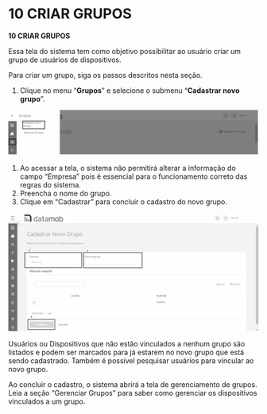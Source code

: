 # 10 CRIAR GRUPOS

**10 CRIAR GRUPOS**

Essa tela do sistema tem como objetivo possibilitar ao usuário criar um grupo de usuários de dispositivos.

Para criar um grupo, siga os passos descritos nesta seção.

1. Clique no menu “**Grupos**” e selecione o submenu “**Cadastrar novo grupo**”.

![](<.gitbook/assets/0 (10).png>)

1. Ao acessar a tela, o sistema não permitirá alterar a informação do campo “Empresa” pois é essencial para o funcionamento correto das regras do sistema.
2. Preencha o nome do grupo.
3. Clique em “Cadastrar” para concluir o cadastro do novo grupo.

![](<.gitbook/assets/1 (9).png>)

Usuários ou Dispositivos que não estão vinculados a nenhum grupo são listados e podem ser marcados para já estarem no novo grupo que está sendo cadastrado. Também é possível pesquisar usuários para vincular ao novo grupo.

Ao concluir o cadastro, o sistema abrirá a tela de gerenciamento de grupos. Leia a seção “Gerenciar Grupos” para saber como gerenciar os dispositivos vinculados a um grupo.

